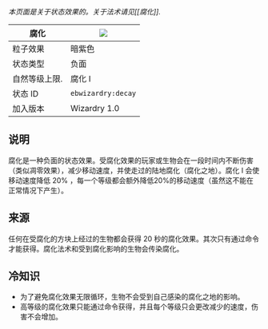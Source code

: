 _本页面是关于状态效果的。关于法术请见[[腐化]]._

| 腐化 | ![](https://github.com/Electroblob77/Wizardry/blob/1.12.2/src/main/resources/assets/ebwizardry/textures/gui/potion_icon_decay.png) |
| --- | --- |
| 粒子效果 | 暗紫色 |
| 状态类型 | 负面 |
| 自然等级上限. | 腐化 I |
| 状态 ID | `ebwizardry:decay` |
| 加入版本 | Wizardry 1.0 |

## 说明
腐化是一种负面的状态效果。受腐化效果的玩家或生物会在一段时间内不断伤害（类似凋零效果），减少移动速度，并使走过的陆地腐化（腐化之地）。腐化 I 会使移动速度降低 20% ，每一个等级都会额外降低20%的移动速度（虽然这不能在正常情况下产生）。

## 来源
任何在受腐化的方块上经过的生物都会获得 20 秒的腐化效果。其次只有通过命令才能获得。腐化法术和受到腐化影响的生物会传染腐化。

## 冷知识
- 为了避免腐化效果无限循环，生物不会受到自己感染的腐化之地的影响。 
- 高等级的腐化效果只能通过命令获得，并且每个等级只会更改减少的速度，伤害不会增加。
